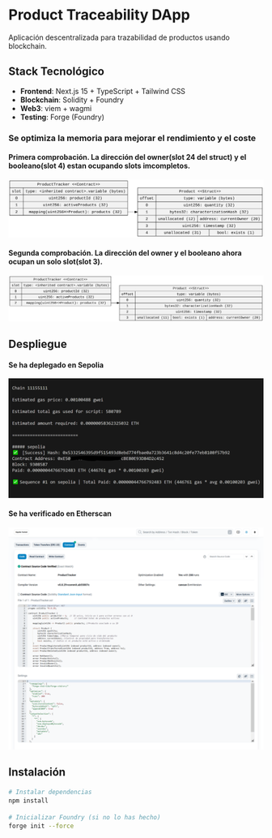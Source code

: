 # Product Traceability DApp

Aplicación descentralizada para trazabilidad de productos usando blockchain.

## Stack Tecnológico

- **Frontend**: Next.js 15 + TypeScript + Tailwind CSS
- **Blockchain**: Solidity + Foundry
- **Web3**: viem + wagmi
- **Testing**: Forge (Foundry)

### Se optimiza la memoria para mejorar el rendimiento y el coste

#### Primera comprobación. La dirección del owner(slot 24 del struct) y el booleano(slot 4) estan ocupando slots imcompletos.

![alt text](FirstProductTracker.svg)

#### Segunda comprobación. La dirección del owner y el booleano ahora ocupan un solo slot(slot 3).

![alt text](LatestProductTracker.svg)

## Despliegue

#### Se ha deplegado en Sepolia

![alt text](Deploy_Sepolia.PNG)

#### Se ha verificado en Etherscan

![alt text](Etherscan_Verified.PNG)

## Instalación
```bash
# Instalar dependencias
npm install

# Inicializar Foundry (si no lo has hecho)
forge init --force